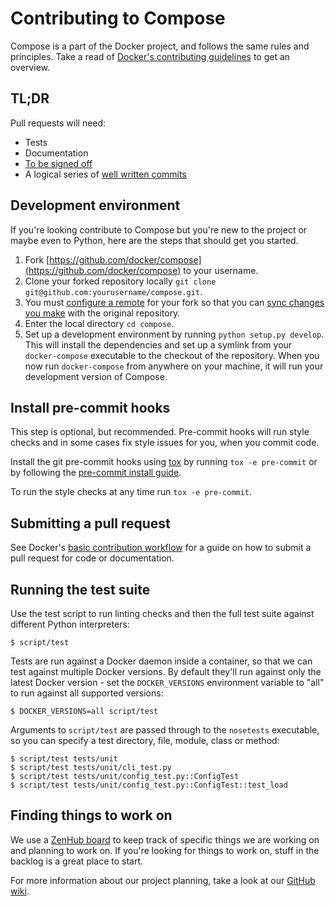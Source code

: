# Contributing to Compose

Compose is a part of the Docker project, and follows the same rules and
principles. Take a read of [Docker's contributing guidelines](https://github.com/docker/docker/blob/master/CONTRIBUTING.md)
to get an overview.

## TL;DR

Pull requests will need:

 - Tests
 - Documentation
 - [To be signed off](https://github.com/docker/docker/blob/master/CONTRIBUTING.md#sign-your-work)
 - A logical series of [well written commits](https://github.com/alphagov/styleguides/blob/master/git.md)

## Development environment

If you're looking contribute to Compose
but you're new to the project or maybe even to Python, here are the steps
that should get you started.

1. Fork [https://github.com/docker/compose](https://github.com/docker/compose)
   to your username.
2. Clone your forked repository locally `git clone git@github.com:yourusername/compose.git`.
3. You must [configure a remote](https://help.github.com/articles/configuring-a-remote-for-a-fork/) for your fork so that you can [sync changes you make](https://help.github.com/articles/syncing-a-fork/) with the original repository.
4. Enter the local directory `cd compose`.
5. Set up a development environment by running `python setup.py develop`. This
   will install the dependencies and set up a symlink from your `docker-compose`
   executable to the checkout of the repository. When you now run
   `docker-compose` from anywhere on your machine, it will run your development
   version of Compose.

## Install pre-commit hooks

This step is optional, but recommended. Pre-commit hooks will run style checks
and in some cases fix style issues for you, when you commit code.

Install the git pre-commit hooks using [tox](https://tox.readthedocs.org) by
running `tox -e pre-commit` or by following the
[pre-commit install guide](http://pre-commit.com/#install).

To run the style checks at any time run `tox -e pre-commit`.

## Submitting a pull request

See Docker's [basic contribution workflow](https://docs.docker.com/opensource/workflow/make-a-contribution/#the-basic-contribution-workflow) for a guide on how to submit a pull request for code or documentation.

## Running the test suite

Use the test script to run linting checks and then the full test suite against
different Python interpreters:

    $ script/test

Tests are run against a Docker daemon inside a container, so that we can test
against multiple Docker versions. By default they'll run against only the latest
Docker version - set the `DOCKER_VERSIONS` environment variable to "all" to run
against all supported versions:

    $ DOCKER_VERSIONS=all script/test

Arguments to `script/test` are passed through to the `nosetests` executable, so
you can specify a test directory, file, module, class or method:

    $ script/test tests/unit
    $ script/test tests/unit/cli_test.py
    $ script/test tests/unit/config_test.py::ConfigTest
    $ script/test tests/unit/config_test.py::ConfigTest::test_load

## Finding things to work on

We use a [ZenHub board](https://www.zenhub.io/) to keep track of specific things we are working on and planning to work on. If you're looking for things to work on, stuff in the backlog is a great place to start.

For more information about our project planning, take a look at our [GitHub wiki](https://github.com/docker/compose/wiki).
